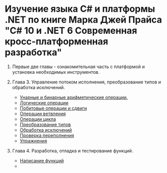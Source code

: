 # Изучение языка С# и платформы .NET по книге Марка Джей Прайса "C# 10 и .NET 6 Современная кросс-платформенная разработка"

1. Первые две главы - ознакомительная часть с платформой и установка необходимых инструментов.
2. Глава 3. Управление потоком исполнения, преобразование типов и обработка исключений.
   - [Унарные и бинарные арифметические операции.](https://github.com/gotovchik/markjprice_cs10dotnet6/tree/master/Chapter_03/Operators)
   - [Логические операции](https://github.com/gotovchik/markjprice_cs10dotnet6/tree/chapter3/Chapter_03/BooleanOperators)
   - [Побитовые операции и сдвиги](https://github.com/gotovchik/markjprice_cs10dotnet6/tree/chapter3/Chapter_03/BitwiseAndShiftOperators)
   - [Операции ветвления](https://github.com/gotovchik/markjprice_cs10dotnet6/tree/chapter3/Chapter_03/SelectionStatements)
   - [Операции цикла](https://github.com/gotovchik/markjprice_cs10dotnet6/tree/chapter3/Chapter_03/IterationStatements)
   - [Преобразование типов](https://github.com/gotovchik/markjprice_cs10dotnet6/tree/chapter3/Chapter_03/CastingConverting)
   - [Обработка исключений](https://github.com/gotovchik/markjprice_cs10dotnet6/tree/chapter3/Chapter_03/**HandlingExceptions**)
   - [Проверка переполнения](https://github.com/gotovchik/markjprice_cs10dotnet6/tree/chapter3/Chapter_03/CheckingForOverflow)
   - [Упражнения](https://github.com/gotovchik/markjprice_cs10dotnet6/tree/chapter3/Chapter_03/Exercises)

3. Глава 4. Разработка, отладка и тестирование функций.  
   - [Написание функций](https://github.com/gotovchik/markjprice_cs10dotnet6/tree/chapter4/Chapter_04/WritingFunctions)
   - 

